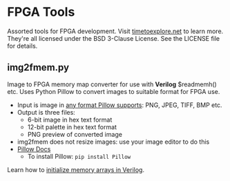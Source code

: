 # FPGA Tools
Assorted tools for FPGA development. Visit [timetoexplore.net](http://timetoexplore.net) to learn more.
They're all licensed under the BSD 3-Clause License. See the LICENSE file for details.

## img2fmem.py
Image to FPGA memory map converter for use with **Verilog** $readmemh() etc.
Uses Python Pillow to convert images to suitable format for FPGA use.

* Input is image in [any format Pillow supports](http://pillow.readthedocs.io/en/latest/handbook/image-file-formats.html): PNG, JPEG, TIFF, BMP etc.
* Output is three files:
  - 6-bit image in hex text format
  - 12-bit palette in hex text format
  - PNG preview of converted image
* img2fmem does not resize images: use your image editor to do this
* [Pillow Docs](https://pillow.readthedocs.io)
  - To install Pillow: `pip install Pillow`

Learn how to [initialize memory arrays in Verilog](https://timetoexplore.net/blog/initialize-memory-in-verilog).
